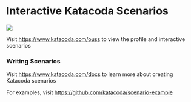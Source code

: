 # Interactive Katacoda Scenarios

[![](http://shields.katacoda.com/katacoda/ouss/count.svg)](https://www.katacoda.com/ouss "Get your profile on Katacoda.com")

Visit https://www.katacoda.com/ouss to view the profile and interactive scenarios

### Writing Scenarios
Visit https://www.katacoda.com/docs to learn more about creating Katacoda scenarios

For examples, visit https://github.com/katacoda/scenario-example
